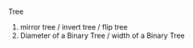 Tree

1. mirror tree / invert tree / flip tree
2. Diameter of a Binary Tree / width of a Binary Tree